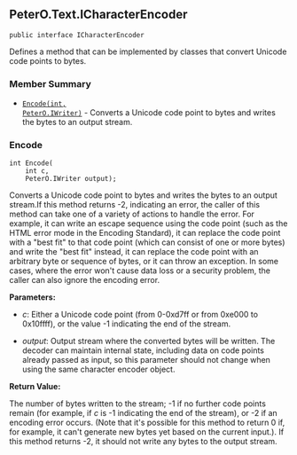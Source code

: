 ## PeterO.Text.ICharacterEncoder

    public interface ICharacterEncoder

Defines a method that can be implemented by classes that convert Unicode code points to bytes.

### Member Summary
* <code>[Encode(int, PeterO.IWriter)](#Encode_int_PeterO_IWriter)</code> - Converts a Unicode code point to bytes and writes the bytes to an output stream.

<a id="Encode_int_PeterO_IWriter"></a>
### Encode

    int Encode(
        int c,
        PeterO.IWriter output);

Converts a Unicode code point to bytes and writes the bytes to an output stream.If this method returns -2, indicating an error, the caller of this method can take one of a variety of actions to handle the error. For example, it can write an escape sequence using the code point (such as the HTML error mode in the Encoding Standard), it can replace the code point with a "best fit" to that code point (which can consist of one or more bytes) and write the "best fit" instead, it can replace the code point with an arbitrary byte or sequence of bytes, or it can throw an exception. In some cases, where the error won't cause data loss or a security problem, the caller can also ignore the encoding error.

<b>Parameters:</b>

 * <i>c</i>: Either a Unicode code point (from 0-0xd7ff or from 0xe000 to 0x10ffff), or the value -1 indicating the end of the stream.

 * <i>output</i>: Output stream where the converted bytes will be written. The decoder can maintain internal state, including data on code points already passed as input, so this parameter should not change when using the same character encoder object.

<b>Return Value:</b>

The number of bytes written to the stream; -1 if no further code points remain (for example, if _c_ is -1 indicating the end of the stream), or -2 if an encoding error occurs. (Note that it's possible for this method to return 0 if, for example, it can't generate new bytes yet based on the current input.). If this method returns -2, it should not write any bytes to the output stream.
